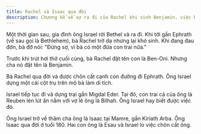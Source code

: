 ```yaml
---
title: Rachel và Isaac qua đời
description: Chương kể về sự ra đi của Rachel khi sinh Benjamin, việc Reuben phạm lỗi với Israel, và cái chết của Isaac.
---
```


Một thời gian sau, gia đình ông Israel rời Bethel và ra đi. Khi tới gần Ephrath (về sau gọi là Bethlehem), bà Rachel trở dạ nhưng lại khó sinh. Khi đang đau đớn, bà đỡ nói: "Đừng sợ, vì bà có một đứa con trai nữa."

Trước khi trút hơi thở cuối cùng, bà Rachel đặt tên con là Ben-Oni. Nhưng cha nó đặt tên là Benjamin.

Bà Rachel qua đời và được chôn cất cạnh con đường đi Ephrath. Ông Israel dựng một cái cột trụ trên mộ bà làm di tích.

Israel tiếp tục đi và dựng trại gần Migdal Eder. Tại đó, con trai cả của ông là Reuben lén lút ăn nằm với vợ lẽ ông là Bilhah. Ông Israel hay biết được việc đó.

Ông Israel trở về thăm cha ông là Isaac tại Mamre, gần Kiriath Arba. Ông Isaac qua đời ở tuổi 180. Hai con ông là Esau và Israel lo việc chôn cất ông.